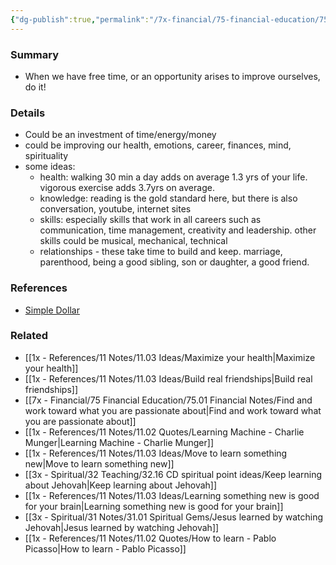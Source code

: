 ```yaml
---
{"dg-publish":true,"permalink":"/7x-financial/75-financial-education/75-01-financial-notes/improve-yourself-at-every-opportunity/","title":"Improve yourself at every opportunity","dgShowBacklinks":false}
---
```



### Summary
- When we have free time, or an opportunity arises to improve ourselves, do it!

### Details
- Could be an investment of time/energy/money
- could be improving our health, emotions, career, finances, mind, spirituality
- some ideas:
	- health: walking 30 min a day adds on average 1.3 yrs of your life. vigorous exercise adds 3.7yrs on average.
	- knowledge: reading is the gold standard here, but there is also conversation, youtube, internet sites
	- skills: especially skills that work in all careers such as communication, time management, creativity and leadership. other skills could be musical, mechanical, technical
	- relationships - these take time to build and keep. marriage, parenthood, being a good sibling, son or daughter, a good friend. 

### References
- [Simple Dollar](https://web.archive.org/web/20110902020254/http://www.thesimpledollar.com/)


### Related
- [[1x - References/11 Notes/11.03 Ideas/Maximize your health\|Maximize your health]]
- [[1x - References/11 Notes/11.03 Ideas/Build real friendships\|Build real friendships]]
- [[7x - Financial/75 Financial Education/75.01 Financial Notes/Find and work toward what you are passionate about\|Find and work toward what you are passionate about]]
- [[1x - References/11 Notes/11.02 Quotes/Learning Machine - Charlie Munger\|Learning Machine - Charlie Munger]]
- [[1x - References/11 Notes/11.03 Ideas/Move to learn something new\|Move to learn something new]]
- [[3x - Spiritual/32 Teaching/32.16 CD spiritual point ideas/Keep learning about Jehovah\|Keep learning about Jehovah]]
- [[1x - References/11 Notes/11.03 Ideas/Learning something new is good for your brain\|Learning something new is good for your brain]]
- [[3x - Spiritual/31 Notes/31.01 Spiritual Gems/Jesus learned by watching Jehovah\|Jesus learned by watching Jehovah]]
- [[1x - References/11 Notes/11.02 Quotes/How to learn - Pablo Picasso\|How to learn - Pablo Picasso]]